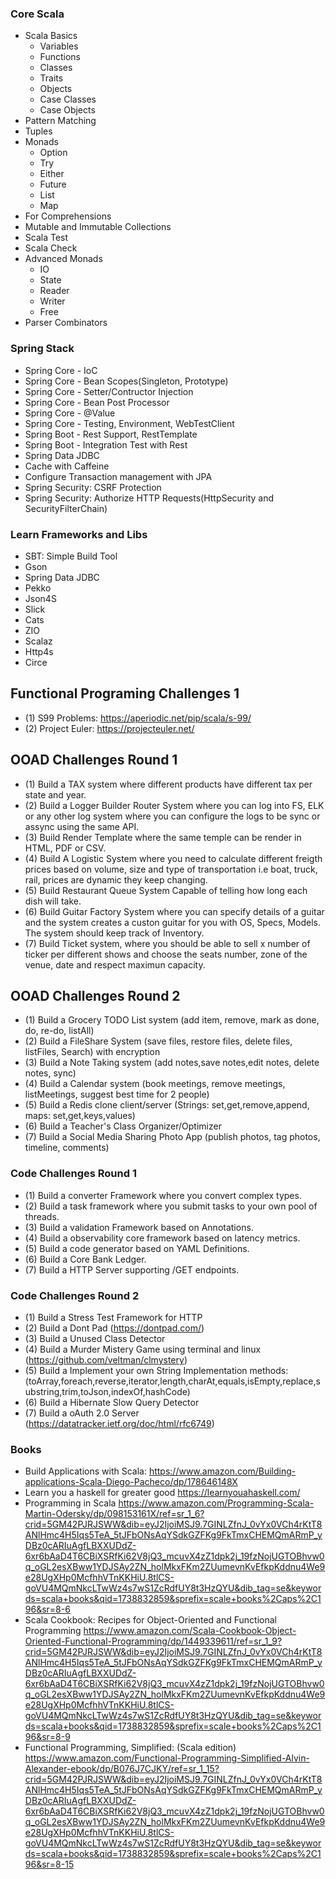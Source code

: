 ### Core Scala

* Scala Basics
  * Variables
  * Functions
  * Classes
  * Traits
  * Objects
  * Case Classes
  * Case Objects
* Pattern Matching
* Tuples
* Monads
  * Option
  * Try
  * Either
  * Future
  * List
  * Map
* For Comprehensions  
* Mutable and Immutable Collections
* Scala Test
* Scala Check
* Advanced Monads
  * IO
  * State
  * Reader
  * Writer
  * Free
* Parser Combinators

### Spring Stack 

* Spring Core - IoC
* Spring Core - Bean Scopes(Singleton, Prototype)
* Spring Core - Setter/Contructor Injection
* Spring Core - Bean Post Processor
* Spring Core - @Value
* Spring Core - Testing, Environment, WebTestClient
* Spring Boot - Rest Support, RestTemplate
* Spring Boot - Integration Test with Rest
* Spring Data JDBC
* Cache with Caffeine
* Configure Transaction management with JPA
* Spring Security: CSRF Protection
* Spring Security: Authorize HTTP Requests(HttpSecurity and SecurityFilterChain)

### Learn Frameworks and Libs

* SBT: Simple Build Tool
* Gson
* Spring Data JDBC
* Pekko
* Json4S
* Slick
* Cats
* ZIO
* Scalaz
* Http4s
* Circe

## Functional Programing Challenges 1

* (1) S99 Problems: https://aperiodic.net/pip/scala/s-99/
* (2) Project Euler: https://projecteuler.net/

## OOAD Challenges Round 1

* (1) Build a TAX system where different products have different tax per state and year.
* (2) Build a Logger Builder Router System where you can log into FS, ELK or any other log system where you can configure the logs to be sync or assync using the same API.
* (3) Build Render Template where the same temple can be render in HTML, PDF or CSV.
* (4) Build A Logistic System where you need to calculate different freigth prices based on volume, size and type of transportation i.e boat, truck, rail, prices are dynamic they keep changing.
* (5) Build Restaurant Queue System Capable of telling how long each dish will take.
* (6) Build Guitar Factory System where you can specify details of a guitar and the system creates a 
custon guitar for you with OS, Specs, Models. The system should keep track of Inventory.
* (7) Build Ticket system, where you should be able to sell x number of ticker per different shows and
choose the seats number, zone of the venue, date and respect maximun capacity.

## OOAD Challenges Round 2

* (1) Build a Grocery TODO List system (add item, remove, mark as done, do, re-do, listAll)
* (2) Build a FileShare System  (save files, restore files, delete files, listFiles, Search) with encryption
* (3) Build a Note Taking system (add notes,save notes,edit notes, delete notes, sync)
* (4) Build a Calendar system (book meetings, remove meetings, listMeetings, suggest best time for 2 people)
* (5) Build a Redis clone client/server (Strings: set,get,remove,append, maps: set,get,keys,values)
* (6) Build a Teacher's Class Organizer/Optimizer
* (7) Build a Social Media Sharing Photo App (publish photos, tag photos, timeline, comments)

### Code Challenges Round 1

* (1) Build a converter Framework where you convert complex types.
* (2) Build a task framework where you submit tasks to your own pool of threads.
* (3) Build a validation Framework based on Annotations.
* (4) Build a observability core framework based on latency metrics.
* (5) Build a code generator based on YAML Definitions.
* (6) Build a Core Bank Ledger.
* (7) Build a HTTP Server supporting /GET endpoints.

### Code Challenges Round 2

* (1) Build a Stress Test Framework for HTTP
* (2) Build a Dont Pad (<https://dontpad.com/>)
* (3) Build a Unused Class Detector
* (4) Build a Murder Mistery Game using terminal and linux (<https://github.com/veltman/clmystery>)
* (5) Build a Implement your own String Implementation methods: (toArray,foreach,reverse,iterator,length,charAt,equals,isEmpty,replace,substring,trim,toJson,indexOf,hashCode)
* (6) Build a Hibernate Slow Query Detector
* (7) Build a oAuth 2.0 Server (<https://datatracker.ietf.org/doc/html/rfc6749>)

### Books

* Build Applications with Scala: https://www.amazon.com/Building-applications-Scala-Diego-Pacheco/dp/178646148X
* Learn you a haskell for greater good https://learnyouahaskell.com/
* Programming in Scala https://www.amazon.com/Programming-Scala-Martin-Odersky/dp/098153161X/ref=sr_1_6?crid=5GM42PJRJSWW&dib=eyJ2IjoiMSJ9.7GINLZfnJ_0vYx0VCh4rKtT8ANlHmc4H5Iqs5TeA_5tJFbONsAqYSdkGZFKg9FkTmxCHEMQmARmP_yDBz0cARIuAgfLBXXUDdZ-6xr6bAaD4T6CBiXSRfKi62V8jQ3_mcuvX4zZ1dpk2j_19fzNojUGTOBhvw0q_oGL2esXBww1YDJSAy2ZN_holMkxFKm2ZUumevnKvEfkpKddnu4We9e28UgXHp0McfhhVTnKKHiU.8tlCS-goVU4MQmNkcLTwWz4s7wS1ZcRdfUY8t3HzQYU&dib_tag=se&keywords=scala+books&qid=1738832859&sprefix=scale+books%2Caps%2C196&sr=8-6
* Scala Cookbook: Recipes for Object-Oriented and Functional Programming  https://www.amazon.com/Scala-Cookbook-Object-Oriented-Functional-Programming/dp/1449339611/ref=sr_1_9?crid=5GM42PJRJSWW&dib=eyJ2IjoiMSJ9.7GINLZfnJ_0vYx0VCh4rKtT8ANlHmc4H5Iqs5TeA_5tJFbONsAqYSdkGZFKg9FkTmxCHEMQmARmP_yDBz0cARIuAgfLBXXUDdZ-6xr6bAaD4T6CBiXSRfKi62V8jQ3_mcuvX4zZ1dpk2j_19fzNojUGTOBhvw0q_oGL2esXBww1YDJSAy2ZN_holMkxFKm2ZUumevnKvEfkpKddnu4We9e28UgXHp0McfhhVTnKKHiU.8tlCS-goVU4MQmNkcLTwWz4s7wS1ZcRdfUY8t3HzQYU&dib_tag=se&keywords=scala+books&qid=1738832859&sprefix=scale+books%2Caps%2C196&sr=8-9
* Functional Programming, Simplified: (Scala edition)  https://www.amazon.com/Functional-Programming-Simplified-Alvin-Alexander-ebook/dp/B076J7CJKY/ref=sr_1_15?crid=5GM42PJRJSWW&dib=eyJ2IjoiMSJ9.7GINLZfnJ_0vYx0VCh4rKtT8ANlHmc4H5Iqs5TeA_5tJFbONsAqYSdkGZFKg9FkTmxCHEMQmARmP_yDBz0cARIuAgfLBXXUDdZ-6xr6bAaD4T6CBiXSRfKi62V8jQ3_mcuvX4zZ1dpk2j_19fzNojUGTOBhvw0q_oGL2esXBww1YDJSAy2ZN_holMkxFKm2ZUumevnKvEfkpKddnu4We9e28UgXHp0McfhhVTnKKHiU.8tlCS-goVU4MQmNkcLTwWz4s7wS1ZcRdfUY8t3HzQYU&dib_tag=se&keywords=scala+books&qid=1738832859&sprefix=scale+books%2Caps%2C196&sr=8-15